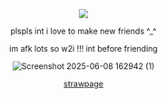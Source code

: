 <p align="center"

![](https://komarev.com/ghpvc/?username=itarinn&color=lightgrey)









<p align="center"


plspls int i love to make new friends ^_^ 

<p align="center"

im afk lots so w2i !!! int before friending

<p align="center"








![Screenshot 2025-06-08 162942 (1)](https://github.com/user-attachments/assets/573823c6-bdbc-4c70-bbdb-3d83eadc162f)













<p align="center"
  


[strawpage](https://twotimv.straw.page/)
</p
